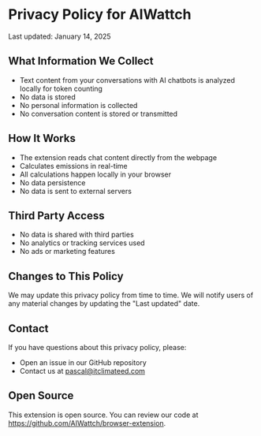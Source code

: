 # Privacy Policy for AIWattch

Last updated: January 14, 2025

## What Information We Collect
- Text content from your conversations with AI chatbots is analyzed locally for token counting
- No data is stored
- No personal information is collected
- No conversation content is stored or transmitted

## How It Works
- The extension reads chat content directly from the webpage
- Calculates emissions in real-time
- All calculations happen locally in your browser
- No data persistence
- No data is sent to external servers

## Third Party Access
- No data is shared with third parties
- No analytics or tracking services used
- No ads or marketing features

## Changes to This Policy
We may update this privacy policy from time to time. We will notify users of any material changes by updating the "Last updated" date.

## Contact
If you have questions about this privacy policy, please:
- Open an issue in our GitHub repository
- Contact us at pascal@itclimateed.com

## Open Source
This extension is open source. You can review our code at https://github.com/AIWattch/browser-extension.
